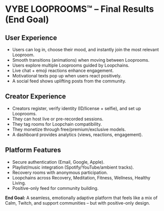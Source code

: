 # VYBE LOOPROOMS™ – Final Results (End Goal)

## User Experience
- Users can log in, choose their mood, and instantly join the most relevant Looproom.
- Smooth transitions (animations) when moving between Looprooms.
- Users explore multiple Looprooms guided by Loopchains.
- Live chat + emoji reactions enhance engagement.
- Motivational texts pop up when users react positively.
- A social feed shows uplifting posts from the community.

## Creator Experience
- Creators register, verify identity (ID/license + selfie), and set up Looprooms.
- They can host live or pre-recorded sessions.
- They tag rooms for Loopchain compatibility.
- They monetize through free/premium/exclusive models.
- A dashboard provides analytics (views, reactions, engagement).

## Platform Features
- Secure authentication (Email, Google, Apple).
- Playlist/music integration (Spotify/YouTube/ambient tracks).
- Recovery rooms with anonymous participation.
- Loopchains across Recovery, Meditation, Fitness, Wellness, Healthy Living.
- Positive-only feed for community building.

**End Goal:** A seamless, emotionally adaptive platform that feels like 
a mix of Calm, Twitch, and support communities – but with positive-only design.
